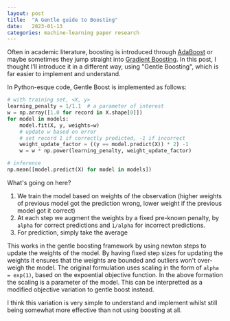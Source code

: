 ```yaml
---
layout: post
title:  "A Gentle guide to Boosting"
date:   2023-01-13
categories: machine-learning paper research
---
```


<script type="text/javascript" async src="https://cdnjs.cloudflare.com/ajax/libs/mathjax/2.7.5/latest.js?config=TeX-MML-AM_CHTML"></script>

Often in academic literature, boosting is introduced through [AdaBoost](https://en.wikipedia.org/wiki/AdaBoost) or maybe sometimes they jump straight into [Gradient Boosting](https://en.wikipedia.org/wiki/Gradient_boosting). In this post, I thought I'll introduce it in a different way, using "Gentle Boosting", which is far easier to implement and understand. 

In Python-esque code, Gentle Boost is implemented as follows:

```py
# with training set, <X, y>
learning_penalty = 1/1.1  # a parameter of interest
w = np.array([1.0 for record in X.shape[0]])
for model in models:
	model.fit(X, y, weights=w)
	# update w based on error
	# set record 1 if correctly predicted, -1 if incorrect
	weight_update_factor = ((y == model.predict(X)) * 2) -1
	w = w * np.power(learning_penalty, weight_update_factor)

# inference
np.mean([model.predict(X) for model in models])
```
  
 What's going on here?
 
 1. We train the model based on weights of the observation (higher weights of previous model got the prediction wrong, lower weight if the previous model got it correct)
 2. At each step we augment the weights by a fixed pre-known penalty, by `alpha` for correct predictions and `1/alpha` for incorrect predictions.
 3. For prediction, simply take the average
 
 This works in the gentle boosting framework by using newton steps to update the weights of the model. By having fixed step sizes for updating the weights it ensures that the weights are bounded and outliers won't over-weigh the model. The original formulation uses scaling in the form of `alpha = exp(1)`, based on the expoential objective function. In the above formation the scaling is a parameter of the model. This can be interpretted as a modified objective variation to gentle boost instead.
 
 I think this variation is very simple to understand and implement whilst still being somewhat more effective than not using boosting at all. 
